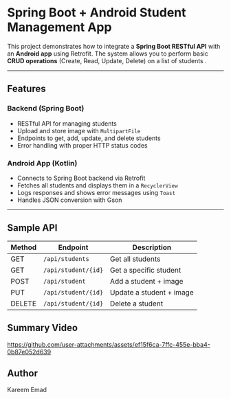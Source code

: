 # Spring Boot + Android Student Management App
This project demonstrates how to integrate a **Spring Boot RESTful API** with an **Android app** using Retrofit. The system allows you to perform basic **CRUD operations** (Create, Read, Update, Delete) on a list of students .

---

## Features

### Backend (Spring Boot)
- RESTful API for managing students
- Upload and store image with `MultipartFile`
- Endpoints to get, add, update, and delete students
- Error handling with proper HTTP status codes
  
### Android App (Kotlin)
- Connects to Spring Boot backend via Retrofit
- Fetches all students and displays them in a `RecyclerView`
- Logs responses and shows error messages using `Toast`
- Handles JSON conversion with Gson

---


## Sample API

| Method | Endpoint               | Description                  |
|--------|------------------------|------------------------------|
| GET    | `/api/students`        | Get all students             |
| GET    | `/api/student/{id}`    | Get a specific student       |
| POST   | `/api/student`         | Add a student + image        |
| PUT    | `/api/student/{id}`    | Update a student + image     |
| DELETE | `/api/student/{id}`    | Delete a student             |




## Summary Video 


https://github.com/user-attachments/assets/ef15f6ca-7ffc-455e-bba4-0b87e052d639

## Author
Kareem Emad










